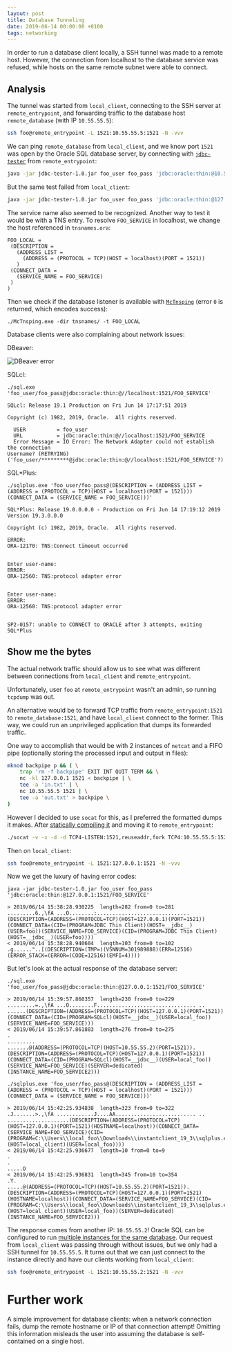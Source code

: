 ```yaml
---
layout: post
title: Database Tunneling
date: 2019-06-14 00:00:00 +0100
tags: networking
---
```


In order to run a database client locally, a SSH tunnel was made to a remote host. However, the connection from localhost to the database service was refused, while hosts on the same remote subnet were able to connect.

## Analysis

The tunnel was started from `local_client`, connecting to the SSH server at `remote_entrypoint`, and forwarding traffic to the database host `remote_database` (with IP `10.55.55.5`):

```bash
ssh foo@remote_entrypoint -L 1521:10.55.55.5:1521 -N -vvv
```

We can ping `remote_database` from `local_client`, and we know port `1521` was open by the Oracle SQL database server, by connecting with [`jdbc-tester`](https://github.com/aimtiaz11/oracle-jdbc-tester) from `remote_entrypoint`:

```bash
java -jar jdbc-tester-1.0.jar foo_user foo_pass 'jdbc:oracle:thin:@10.55.55.5:1521/FOO_SERVICE'
```

But the same test failed from `local_client`:

```bash
java -jar jdbc-tester-1.0.jar foo_user foo_pass 'jdbc:oracle:thin:@127.0.0.1:1521/FOO_SERVICE'
```

The service name also seemed to be recognized. Another way to test it would be with a TNS entry. To resolve `FOO_SERVICE` in localhost, we change the host referenced in `tnsnames.ora`:

```ora
FOO_LOCAL =
 (DESCRIPTION =
   (ADDRESS_LIST =
     (ADDRESS = (PROTOCOL = TCP)(HOST = localhost)(PORT = 1521))
   )
 (CONNECT_DATA =
   (SERVICE_NAME = FOO_SERVICE)
 )
)
```

Then we check if the database listener is available with [`McTnsping`](http://www.orafaq.com/wiki/tnsping) (error `0` is returned, which encodes success):

```batch
./McTnsping.exe -dir tnsnames/ -t FOO_LOCAL
```

Database clients were also complaining about network issues:

DBeaver:

<div class="c-container-center">
    <img src="{{site.url}}{{site.baseurl}}/assets/img/dbeaver.png" alt="DBeaver error"/>
</div>

SQLcl:
```
./sql.exe 'foo_user/foo_pass@jdbc:oracle:thin:@//localhost:1521/FOO_SERVICE'

SQLcl: Release 19.1 Production on Fri Jun 14 17:17:51 2019

Copyright (c) 1982, 2019, Oracle.  All rights reserved.

  USER          = foo_user
  URL           = jdbc:oracle:thin:@//localhost:1521/FOO_SERVICE
  Error Message = IO Error: The Network Adapter could not establish the connection
Username? (RETRYING) ('foo_user/*********@jdbc:oracle:thin:@//localhost:1521/FOO_SERVICE'?)
```

SQL*Plus:
```
./sqlplus.exe 'foo_user/foo_pass@(DESCRIPTION = (ADDRESS_LIST = (ADDRESS = (PROTOCOL = TCP)(HOST = localhost)(PORT = 1521))) (CONNECT_DATA = (SERVICE_NAME = FOO_SERVICE)))'

SQL*Plus: Release 19.0.0.0.0 - Production on Fri Jun 14 17:19:12 2019
Version 19.3.0.0.0

Copyright (c) 1982, 2019, Oracle.  All rights reserved.

ERROR:
ORA-12170: TNS:Connect timeout occurred


Enter user-name:
ERROR:
ORA-12560: TNS:protocol adapter error


Enter user-name:
ERROR:
ORA-12560: TNS:protocol adapter error


SP2-0157: unable to CONNECT to ORACLE after 3 attempts, exiting SQL*Plus
```

## Show me the bytes

The actual network traffic should allow us to see what was different between connections from `local_client` and `remote_entrypoint`.

Unfortunately, user `foo` at `remote_entrypoint` wasn't an admin, so running `tcpdump` was out.

An alternative would be to forward TCP traffic from `remote_entrypoint:1521` to `remote_database:1521`, and have `local_client` connect to the former. This way, we could run an unprivileged application that dumps its forwarded traffic.

One way to accomplish that would be with 2 instances of `netcat` and a FIFO pipe (optionally storing the processed input and output in files):

```bash
mknod backpipe p && ( \
    trap 'rm -f backpipe' EXIT INT QUIT TERM && \
    nc -kl 127.0.0.1 1521 < backpipe | \
    tee -a 'in.txt' | \
    nc 10.55.55.5 1521 | \
    tee -a 'out.txt' > backpipe \
)
```

However I decided to use `socat` for this, as I preferred the formatted dumps it makes. After [statically compiling it](https://github.com/andrew-d/static-binaries/tree/master/socat/) and moving it to `remote_entrypoint`:

```bash
./socat -v -x -d -d TCP4-LISTEN:1521,reuseaddr,fork TCP4:10.55.55.5:1521
```

Then on `local_client`:

```bash
ssh foo@remote_entrypoint -L 1521:127.0.0.1:1521 -N -vvv
```

Now we get the luxury of having error codes:

```
java -jar jdbc-tester-1.0.jar foo_user foo_pass 'jdbc:oracle:thin:@127.0.0.1:1521/FOO_SERVICE'

> 2019/06/14 15:38:28.930225  length=282 from=0 to=281
.........6.,\fA ...O........:..............................(DESCRIPTION=(ADDRESS=(PROTOCOL=TCP)(HOST=127.0.0.1)(PORT=1521))(CONNECT_DATA=(CID=(PROGRAM=JDBC Thin Client)(HOST=__jdbc__)(USER=foo))(SERVICE_NAME=FOO_SERVICE)(CID=(PROGRAM=JDBC Thin Client)(HOST=__jdbc__)(USER=foo))))
< 2019/06/14 15:38:28.940604  length=103 from=0 to=102
.g......"..[(DESCRIPTION=(TMP=)(VSNNUM=301989888)(ERR=12516)(ERROR_STACK=(ERROR=(CODE=12516)(EMFI=4))))
```

But let's look at the actual response of the database server:

```
./sql.exe 'foo_user/foo_pass@jdbc:oracle:thin:@127.0.0.1:1521/FOO_SERVICE'

> 2019/06/14 15:39:57.860357  length=230 from=0 to=229
.........=.,\fA ...O........F................................ .. ......(DESCRIPTION=(ADDRESS=(PROTOCOL=TCP)(HOST=127.0.0.1)(PORT=1521))(CONNECT_DATA=(CID=(PROGRAM=SQLcl)(HOST=__jdbc__)(USER=local_foo))(SERVICE_NAME=FOO_SERVICE)))
< 2019/06/14 15:39:57.861883  length=276 from=0 to=275
.
.........
.......@(ADDRESS=(PROTOCOL=TCP)(HOST=10.55.55.2)(PORT=1521)).(DESCRIPTION=(ADDRESS=(PROTOCOL=TCP)(HOST=127.0.0.1)(PORT=1521))(CONNECT_DATA=(CID=(PROGRAM=SQLcl)(HOST=__jdbc__)(USER=local_foo))(SERVICE_NAME=FOO_SERVICE)(SERVER=dedicated)(INSTANCE_NAME=FOO_SERVICE2)))
```

```
./sqlplus.exe 'foo_user/foo_pass@(DESCRIPTION = (ADDRESS_LIST = (ADDRESS = (PROTOCOL = TCP)(HOST = localhost)(PORT = 1521))) (CONNECT_DATA = (SERVICE_NAME = FOO_SERVICE)))'

> 2019/06/14 15:42:25.934838  length=323 from=0 to=322
.J.......>.,\fA ............J....AA.......................... .. ....................(DESCRIPTION=(ADDRESS=(PROTOCOL=TCP)(HOST=127.0.0.1)(PORT=1521)(HOSTNAME=localhost))(CONNECT_DATA=(SERVICE_NAME=FOO_SERVICE)(CID=(PROGRAM=C:\\Users\\local_foo\\Downloads\\instantclient_19_3\\sqlplus.exe)(HOST=local_client)(USER=local_foo))))
< 2019/06/14 15:42:25.936677  length=10 from=0 to=9
.
.
.....O
< 2019/06/14 15:42:25.936831  length=345 from=10 to=354
.Y.
.....@(ADDRESS=(PROTOCOL=TCP)(HOST=10.55.55.2)(PORT=1521)).(DESCRIPTION=(ADDRESS=(PROTOCOL=TCP)(HOST=127.0.0.1)(PORT=1521)(HOSTNAME=localhost))(CONNECT_DATA=(SERVICE_NAME=FOO_SERVICE)(CID=(PROGRAM=C:\\Users\\local_foo\\Downloads\\instantclient_19_3\\sqlplus.exe)(HOST=local_client)(USER=local_foo))(SERVER=dedicated)(INSTANCE_NAME=FOO_SERVICE2)))
```

The response comes from another IP: `10.55.55.2`! Oracle SQL can be configured to run [multiple instances for the same database](https://docs.oracle.com/cd/E11882_01/server.112/e40540/startup.htm#CNCPT89033). Our request from `local_client` was passing through without issues, but we only had a SSH tunnel for `10.55.55.5`. It turns out that we can just connect to the instance directly and have our clients working from `local_client`:

```bash
ssh foo@remote_entrypoint -L 1521:10.55.55.2:1521 -N -vvv
```

# Further work

A simple improvement for database clients: when a network connection fails, dump the remote hostname or IP of that connection attempt! Omitting this information misleads the user into assuming the database is self-contained on a single host.
